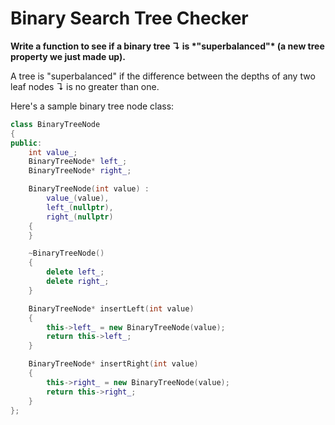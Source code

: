 # Binary Search Tree Checker

**Write a function to see if a binary tree ↴ is \*"superbalanced"\* (a new tree property we just made up).**

A tree is "superbalanced" if the difference between the depths of any two leaf nodes ↴ is no greater than one.

Here's a sample binary tree node class:

```cpp
class BinaryTreeNode
{
public:
    int value_;
    BinaryTreeNode* left_;
    BinaryTreeNode* right_;

    BinaryTreeNode(int value) :
        value_(value),
        left_(nullptr),
        right_(nullptr)
    {
    }

    ~BinaryTreeNode()
    {
        delete left_;
        delete right_;
    }

    BinaryTreeNode* insertLeft(int value)
    {
        this->left_ = new BinaryTreeNode(value);
        return this->left_;
    }

    BinaryTreeNode* insertRight(int value)
    {
        this->right_ = new BinaryTreeNode(value);
        return this->right_;
    }
};
```